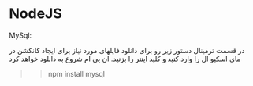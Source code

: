# NodeJS

MySql:

در قسمت ترمینال دستور زیر رو برای دانلود فایلهای مورد نیاز برای ایجاد کانکشن در مای اسکیو ال را وارد کنید و کلید اینتر را بزنید. ان پی ام شروع به دانلود خواهد کرد

>> npm install mysql
